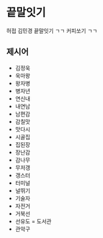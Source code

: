 # 끝말잇기
허접 김민경 끝말잇기 ㄱㄱ 커피쏘기 ㄱㄱ

## 제시어
- 김정욱
- 욱마왕
- 왕자병
- 병자년
- 연신내
- 내연남
- 남편감
- 감칠맛
- 맛다시
- 시골집    
- 집된장
- 장난감
- 감나무 
- 무저갱
- 갱스터
- 터미널
- 널뛰기
- 기술자
- 자전거
- 거북선
- 선유도 
= 도서관
- 관악구